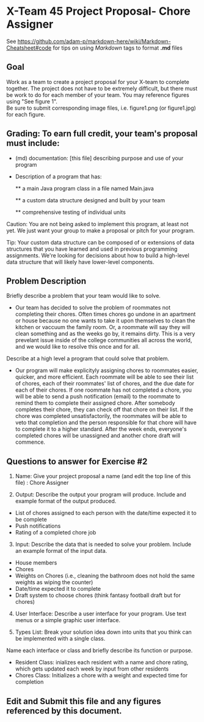 # X-Team 45 Project Proposal- Chore Assigner

See https://github.com/adam-p/markdown-here/wiki/Markdown-Cheatsheet#code for tips on using *Markdown* tags to format __.md__ files

## Goal

Work as a team to create a project proposal for your X-team to complete together.
The project does not have to be extremely difficult,
but there must be work to do for each member of your team.
You may reference figures using "See figure 1".  
Be sure to submit corresponding image files, i.e. figure1.png (or figure1.jpg) for each figure.

## Grading: To earn full credit, your team's proposal must include:

* (md) documentation: [this file] describing purpose and use of your program

* Description of a program that has:

  ** a main Java program class in a file named Main.java
  
  ** a custom data structure designed and built by your team
  
  ** comprehensive testing of individual units
  
 Caution: You are not being asked to implement this program, at least not yet. 
 We just want your group to make a proposal or pitch for your program.
 
 Tip: Your custom data structure can be composed of or extensions of data structures that you have learned and used in previous programming assignments.  We're looking for decisions about how to build a high-level data structure that will likely have lower-level components.

## Problem Description

Briefly describe a problem that your team would like to solve.  

* Our team has decided to solve the problem of roommates not completing their chores. Often times chores go undone in an apartment or house because no one wants to take it upon themselves to clean the kitchen or vaccuum the family room. Or, a roommate will say they will clean something and as the weeks go by, it remains dirty. This is a very prevelant issue inside of the college communities all across the world, and we would like to resolve this once and for all.

Describe at a high level a program that could solve that problem.

* Our program will make explicityly assigning chores to roommates easier, quicker, and more efficient. Each roommate will be able to see their list of chores, each of their roommates' list of chores, and the due date for each of their chores. If one roommate has not completed a chore, you will be able to send a push notification (email) to the roommate to remind them to complete their assigned chore. After somebody completes their chore, they can check off that chore on their list. If the chore was completed unsatisfactorily, the roommates will be able to veto that completion and the person responsible for that chore will have to complete it to a higher standard. After the week ends, everyone's completed chores will be unassigned and another chore draft will commence.

## Questions to answer for Exercise #2

1. Name: Give your project proposal a name (and edit the top line of this file)
: Chore Assigner 


2. Output: Describe the output your program will produce.  Include and example format of the output produced.
* List of chores assigned to each person with the date/time expected it to be complete
* Push notifications
* Rating of a completed chore job


3. Input: Describe the data that is needed to solve your problem. Include an example format of the input data.
* House members
* Chores
* Weights on Chores (i.e., cleaning the bathroom does not hold the same weights as wiping the counter)
* Date/time expected it to complete
* Draft system to choose chores (think fantasy football draft but for chores)


4. User Interface: Describe a user interface for your program.  Use text menus or a simple graphic user interface.



5. Types List: Break your solution idea down into units that you think can be implemented with a single class.



Name each interface or class and briefly describe its function or purpose.
* Resident Class: inializes each resident with a name and chore rating, which gets updated each week by input from other residents
* Chores Class: Initializes a chore with a weight and expected time for completion

## Edit and Submit this file and any figures referenced by this document.

